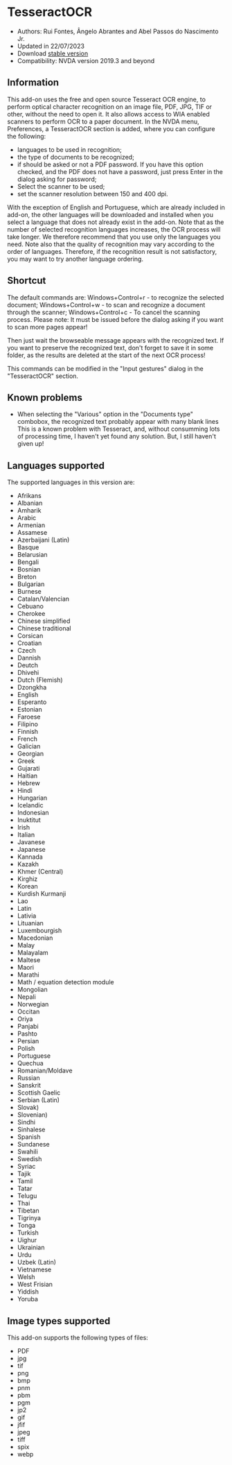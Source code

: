 # TesseractOCR


* Authors: Rui Fontes, Ângelo Abrantes and Abel Passos do Nascimento Jr.
* Updated in 22/07/2023
* Download [stable version][1]
* Compatibility: NVDA version 2019.3 and beyond


## Information

This add-on uses the free and open source Tesseract OCR engine, to perform optical character recognition on an image file, PDF, JPG, TIF or other, without the need to open it.
It also allows access to WIA enabled scanners to perform OCR to a paper document.
In the NVDA menu, Preferences, a TesseractOCR section is added, where you can configure the following:
- languages to be used in recognition;
- the type of documents to be recognized;
- if should be asked or not a PDF password. If you have this option checked, and the PDF does not have a password, just press Enter in the dialog asking for password;
- Select the scanner to be used;
- set the scanner resolution between 150 and 400 dpi.

With the exception of English and Portuguese, which are already included in add-on, the other languages will be downloaded and installed when you select a language that does not already exist in the add-on.
Note that as the number of selected recognition languages increases, the OCR process will take longer.
We therefore recommend that you use only the languages you need.
Note also that the quality of recognition may vary according to the order of languages.
Therefore, if the recognition result is not satisfactory, you may want to try another language ordering.


## Shortcut

The default commands are:
Windows+Control+r - to recognize the selected document;
Windows+Control+w - to scan and recognize a document through the scanner;
Windows+Control+c - To cancel the scanning process.
Please note: It must be issued before the dialog asking if you want to scan more pages appear!

Then just wait the browseable message appears with the recognized text.
If you want to preserve the recognized text, don't forget to save it in some folder, as the results are deleted at the start of the next OCR process!

This commands can be modified in the "Input gestures" dialog in the "TesseractOCR" section.


## Known problems

* When selecting the "Various" option in the "Documents type" combobox, the recognized text probably appear with many blank lines
This is a known problem with Tesseract, and, without consumming lots of processing time, I haven't yet found any solution. But, I still haven't given up!


## Languages supported

The supported languages in this version are:
* Afrikans
* Albanian
* Amharik
* Arabic
* Armenian
* Assamese
* Azerbaijani (Latin)
* Basque
* Belarusian
* Bengali
* Bosnian
* Breton
* Bulgarian
* Burnese
* Catalan/Valencian
* Cebuano
* Cherokee
* Chinese simplified
* Chinese traditional
* Corsican
* Croatian
* Czech
* Dannish
* Deutch
* Dhivehi
* Dutch (Flemish)
* Dzongkha
* English
* Esperanto
* Estonian
* Faroese
* Filipino
* Finnish
* French
* Galician
* Georgian
* Greek
* Gujarati
* Haitian
* Hebrew
* Hindi
* Hungarian
* Icelandic
* Indonesian
* Inuktitut
* Irish
* Italian
* Javanese
* Japanese
* Kannada
* Kazakh
* Khmer (Central)
* Kirghiz
* Korean
* Kurdish Kurmanji
* Lao
* Latin
* Lativia
* Lituanian
* Luxembourgish
* Macedonian
* Malay
* Malayalam
* Maltese
* Maori
* Marathi
* Math / equation detection module
* Mongolian
* Nepali
* Norwegian
* Occitan
* Oriya
* Panjabi
* Pashto
* Persian
* Polish
* Portuguese
* Quechua
* Romanian/Moldave
* Russian
* Sanskrit
* Scottish Gaelic
* Serbian (Latin)
* Slovak)
* Slovenian)
* Sindhi
* Sinhalese
* Spanish
* Sundanese
* Swahili
* Swedish
* Syriac
* Tajik
* Tamil
* Tatar
* Telugu
* Thai
* Tibetan
* Tigrinya
* Tonga
* Turkish
* Uighur
* Ukrainian
* Urdu 
* Uzbek (Latin)
* Vietnamese
* Welsh
* West Frisian
* Yiddish
* Yoruba


## Image types supported

This add-on supports the following types of files:
* PDF
* jpg
* tif
* png
* bmp
* pnm
* pbm
* pgm
* jp2
* gif
* jfif
* jpeg
* tiff
* spix
* webp


[1]: https://github.com/ruifontes/tesseractOCR/releases/download/2023.07.22/tesseractOCR-2023.07.22.nvda-addon
